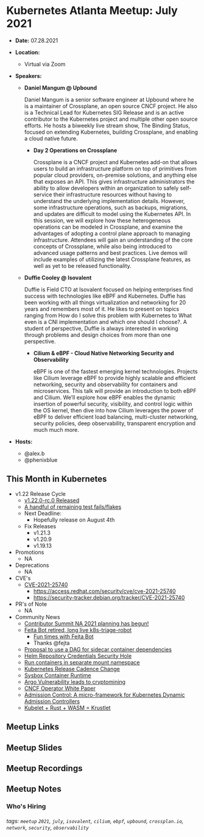 # Kubernetes Atlanta Meetup: July 2021<!--Month Year-->

- **Date:** 07.28.2021<!--date as MM.DD.YYYY-->
- **Location:**
    - Virtual via Zoom
- **Speakers:**
    - **Daniel Mangum @ Upbound** <!--presenter name @ company-->
    
        Daniel Mangum is a senior software engineer at Upbound where he is a maintainer of Crossplane, an open source CNCF project. He also is a Technical Lead for Kubernetes SIG Release and is an active contributor to the Kubernetes project and multiple other open source efforts. He hosts a biweekly live stream show, The Binding Status, focused on extending Kubernetes, building Crossplane, and enabling a cloud native future.
        
        - **Day 2 Operations on Crossplane**<!--presentation title-->

            Crossplane is a CNCF project and Kubernetes add-on that allows users to build an infrastructure platform on top of primitives from popular cloud providers, on-premise solutions, and anything else that exposes an API. This gives infrastructure administrators the ability to allow developers within an organization to safely self-service their infrastructure resources without having to understand the underlying implementation details. However, some infrastructure operations, such as backups, migrations, and updates are difficult to model using the Kubernetes API. In this session, we will explore how these heterogeneous operations can be modeled in Crossplane, and examine the advantages of adopting a control plane approach to managing infrastructure. Attendees will gain an understanding of the core concepts of Crossplane, while also being introduced to advanced usage patterns and best practices. Live demos will include examples of utilizing the latest Crossplane features, as well as yet to be released functionality.

    - **Duffie Cooley @ Isovalent**

        Duffie is Field CTO at Isovalent focused on helping enterprises find success with technologies like eBPF and Kubernetes. Duffie has been working with all things virtualization and networking for 20 years and remembers most of it. He likes to present on topics ranging from How do I solve this problem with Kubernetes to What even is a CNI implementation and which one should I choose?. A student of perspective, Duffie is always interested in working through problems and design choices from more than one perspective.
        
        - **Cilium & eBPF - Cloud Native Networking Security and Observability**

            eBPF is one of the fastest emerging kernel technologies. Projects like Cilium leverage eBPF to provide highly scalable and efficient networking, security and observability for containers and microservices. This talk will provide an introduction to both eBPF and Cilium. We’ll explore how eBPF enables the dynamic insertion of powerful security, visibility, and control logic within the OS kernel, then dive into how Cilium leverages the power of eBPF to deliver efficient load balancing, multi-cluster networking, security policies, deep observability, transparent encryption and much much more.

    

- **Hosts:**
    - @alex.b
    - @phenixblue

## This Month in Kubernetes

- v1.22 Release Cycle
    - [v1.22.0-rc.0 Released](https://github.com/kubernetes/kubernetes/releases/tag/v1.22.0-rc.0)
    - [A handful of remaining test fails/flakes](https://groups.google.com/g/kubernetes-dev/c/F3Mpjv2ximM)
    - Next Deadline: 
        -  Hopefully release on August 4th
    - Fix Releases
        - v1.21.3
        - v1.20.9
        - v1.19.13
- Promotions
    - NA
- Deprecations
    - NA
- CVE's
    - [CVE-2021-25740](https://github.com/kubernetes/kubernetes/issues/103675)
        - https://access.redhat.com/security/cve/cve-2021-25740
        - https://security-tracker.debian.org/tracker/CVE-2021-25740
- PR's of Note
    - NA
- Community News
    - [Contributor Summit NA 2021 planning has begun!](https://www.kubernetes.dev/events/kcsna2021/)
    - [Fejta Bot retired, long live k8s-triage-robot](https://groups.google.com/g/kubernetes-dev/c/oD_ijk7jpa8)
        - [Fun times with Fejta Bot](https://github.com/kubernetes/test-infra/issues/6464)
        - Thanks @fejta
    - [Proposal to use a DAG for sidecar container dependencies](https://docs.google.com/document/d/15Ker0cm6n3auAy_lYmvthilhTxF8OVisjl_52nTQJBE/edit)
    - [Helm Repository Credentials Security Hole](https://github.com/helm/helm/security/advisories/GHSA-56hp-xqp3-w2jf)
    - [Run containers in separate mount namespace](https://github.com/kubernetes/community/pull/5724)
    - [Kubernetes Release Cadence Change](https://kubernetes.io/blog/2021/07/20/new-kubernetes-release-cadence/)
    - [Sysbox Container Runtime](https://github.com/nestybox/sysbox)
    - [Argo Vulnerability leads to cryptomining](https://news.bitcoin.com/kubernetes-clusters-used-to-mine-monero-by-attackers/)
    - [CNCF Operator White Paper](https://github.com/cncf/tag-app-delivery/blob/master/operator-wg/whitepaper/Operator-WhitePaper_v1-0.md#)
    - [Admission Control: A micro-framework for Kubernetes Dynamic Admission Controllers](https://blog.questionable.services/article/kubernetes-admission-control/)
    - [Kubelet + Rust + WASM = Krustlet](https://thenewstack.io/krustlet-brings-webassembly-to-kubernetes-with-a-rust-based-kubelet/)

## Meetup Links

## Meetup Slides

## Meetup Recordings

## Meetup Notes

### Who's Hiring 

<!--Company Name: Positions hiring for (link to hiring page), Contact Name/email/etc-->

###### tags: `meetup` `2021`, `july`, `isovalent`, `cilium`, `ebpf`, `upbound`, `crossplan.io`, `network`, `security`, `observability`<!--Add additional tags for `year`, `month` and anything else pertinent-->
